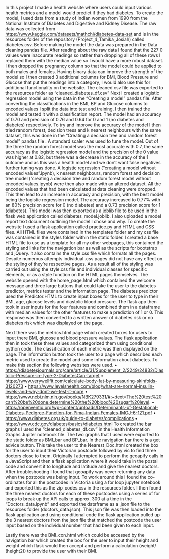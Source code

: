 In this project I made a health website where users could input various health metrics and a model would predict if they had diabetes. To create the model, I used data from a study of Indian women from 1990 from the National Institute of Diabetes and Digestive and Kidney Disease. The raw data was collected from https://www.kaggle.com/datasets/mathchi/diabetes-data-set and is in the resources folder of the repository (Project_4_Tamika_Josiah) called diabetes.csv. Before making the model the data was prepared in the Data cleaning pandas file. After reading about the raw data I found that the 227 0 values were inaccurate readings so rather than dropping all of these rows I replaced them with the median value so I would have a more robust dataset. I then dropped the pregnancy column so that the model could be applied to both males and females. Having binary data can improve the strength of the model so I then created 3 additional columns for BMI, Blood Pressure and Glucose that put the readings into a category, I would also use this for additional functionality on the website. The cleaned csv file was exported to the resources folder as “cleaned_diabetes_df.csv” 
Next I created a logistic regression model using the data in the “Creating a model” pandas file. After converting the classifications in the BMI, BP and Glucose columns to encoded values I split the data into test and training. I then trained the model and tested it with a classification report. The model had an accuracy of 0.70 and precision of 0.76 and 0.64 for 0 and 1 (no diabetes and diabetes) respectively. To try and improve the accuracy of the model I then tried random forest, decision tress and k nearest neighbours with the same dataset, this was done in the “Creating a decision tree and random forest model” pandas file . A standard scaler was used to tune the model. Out of the three the random forest model was the most accurate with 0.7, the same accuracy as the logistic regression model and the precision of the 0 value was higher at 0.82, but there was a decrease in the accuracy of the 1 outcome and as this was a health model and we don’t want false negatives further tuning was done. A logistic regression (“creating a model without encoded values”.ipynb), k nearest neighbours, random forest and decision tree model (“creating a decision tree and random forest model without encoded values.ipynb) were then also made with an altered dataset. All the encoded values that had been calculated at data cleaning were dropped. This then lead to an increase in accuracy and precision, with the best model being the logistic regression model. The accuracy increased to 0.77% with an 80% precision score for 0 (no diabetes) and a 0.73 precision score for 1 (diabetes). This model was then exported as a joblib file to be used in the flask web application called diabetes_model.joblib. I also uploaded a model report text document outlining the model I chose and why.
To create the website I used a flask application called practice.py and HTML and CSS files. All HTML files were contained in the templates folder and my css file was contained in the styles folder within the static folder. I created a base HTML file to use as a template for all my other webpages, this contained the styling and links for the navigation bar as well as the scripts for bootstrap and jQuery. it also contains the style.css file which formats all the pages. Despite numerous attempts individual .css pages did not have any effect on the styling of they’re respective pages. As a result all of the styling was carried out using the style.css file and individual classes for specific elements, or as a style function on the HTML pages themselves. The website opened with the home_page.html which contained the welcome message and three large buttons that could take the user to the diabetes predictor, metrics tester and the information page. The diabetes predictor used the Predictor.HTML to create input boxes for the user to type in their BMI, age, glucose levels and diastolic blood pressure. The flask app then took in user inputs for the four features and combined them in a dataframe with median values for the other features to make a prediction of 1 or 0. This response was then converted to a written answer of diabetes risk or no diabetes risk which was displayed on the page.

Next there was the metrics.html page which created boxes for users to input there BMI, glucose and blood pressure values. The flask application then in took these three values and categorized them using conditional python code. The classification of each metric was then displayed on the page. The information button took the user to a page which described each metric used to create the model and some information about diabetes. To make this section the following websites were used. 
•	https://diabetesjournals.org/care/article/31/Supplement_2/S249/24832/Diastolic-Pressure-in-Type-2-DiabetesCan-target
•	https://www.verywellfit.com/calculate-body-fat-by-measuring-skinfolds-3120273
•	https://www.levelshealth.com/blog/what-are-normal-insulin-levels-and-why-dont-we-test-it-more
•	https://www.ncbi.nlm.nih.gov/books/NBK279331/#:~:text=The%20test%20can%20be%20done,determine%20the%20blood%20sugar%20level.
•	https://openventio.org/wp-content/uploads/Determinants-of-Gestational-Diabetes-Pedigree-Function-for-Pima-Indian-Females-IMOJ-6-121.pdf
•	https://www.diabetes.org.uk/guide-to-diabetes/complications
•	https://www.cdc.gov/diabetes/basics/diabetes.html
To created the bar graphs I used the “cleaned_diabetes_df.csv” in the Health Information Graphs Jupiter notebook file. The two graphs that I used were exported to the static folder as BMI_bar and BP_bar. In the navigation bar there is a get advice button. This take the user to the Nearest_Doc.html created the box for the user to input their Victorian postcode followed by vic to find three doctors close to them. Originally I attempted to perform the geoapify calls in a JavaScript and then a flask application where it would take in the postal code and convert it to longitude and latitude and give the nearest doctors. After troubleshooting I found that geoapify was never returning any data when the postcode was being input. To work around this I found the co-ordinates for all the postcodes in Victoria using a for loop jupyter notebook and exported this as the zip_codes.csv in the resources folder. I then found the three nearest doctors for each of these postcodes using a series of for loops to break up the API calls to approx. 300 at a time in the “Doctors_data.ipynb” and exported the dataframe as a .json file to the resources folder (doctors_data.json). This json file was then loaded into the flask application and using conditional code the flask application pulled up the 3 nearest doctors from the json file that matched the postcode the user input based on the individual number that had been given to each input. 

Lastly there was the BMI_con.html which could be accessed by the navigation bar which created the box for the user to input their height and weight which flask would then accept and perform a calculation (weight/ (height2)) to provide the user with their BMI. 
